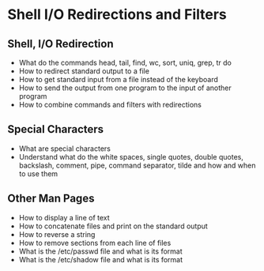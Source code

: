 # **Shell I/O Redirections and Filters**

## **Shell, I/O Redirection**

- What do the commands head, tail, find, wc, sort, uniq, grep, tr do
- How to redirect standard output to a file
- How to get standard input from a file instead of the keyboard
- How to send the output from one program to the input of another program
- How to combine commands and filters with redirections


## **Special Characters**

- What are special characters
- Understand what do the white spaces, single quotes, double quotes, backslash, comment, pipe, command separator, tilde and how and when to use them


## **Other Man Pages**

- How to display a line of text
- How to concatenate files and print on the standard output
- How to reverse a string
- How to remove sections from each line of files
- What is the /etc/passwd file and what is its format
- What is the /etc/shadow file and what is its format
